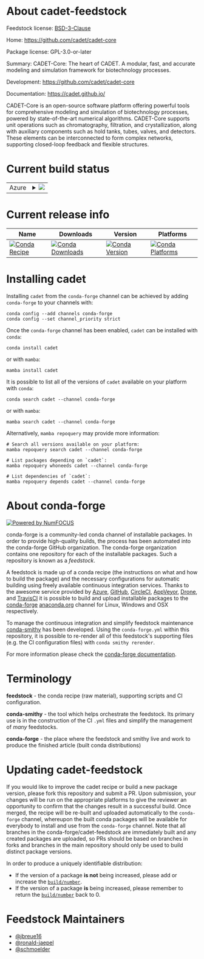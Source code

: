 About cadet-feedstock
=====================

Feedstock license: [BSD-3-Clause](https://github.com/conda-forge/cadet-feedstock/blob/main/LICENSE.txt)

Home: https://github.com/cadet/cadet-core

Package license: GPL-3.0-or-later

Summary: CADET-Core: The heart of CADET. A modular, fast, and accurate modeling and simulation framework for biotechnology processes.

Development: https://github.com/cadet/cadet-core

Documentation: https://cadet.github.io/

CADET-Core is an open-source software platform offering powerful tools for comprehensive modeling and simulation of biotechnology processes, powered by state-of-the-art numerical algorithms.
CADET-Core supports unit operations such as chromatography, filtration, and crystallization, along with auxiliary components such as hold tanks, tubes, valves, and detectors.
These elements can be interconnected to form complex networks, supporting closed-loop feedback and flexible structures.


Current build status
====================


<table>
    
  <tr>
    <td>Azure</td>
    <td>
      <details>
        <summary>
          <a href="https://dev.azure.com/conda-forge/feedstock-builds/_build/latest?definitionId=14306&branchName=main">
            <img src="https://dev.azure.com/conda-forge/feedstock-builds/_apis/build/status/cadet-feedstock?branchName=main">
          </a>
        </summary>
        <table>
          <thead><tr><th>Variant</th><th>Status</th></tr></thead>
          <tbody><tr>
              <td>linux_64_hdf51.14.3</td>
              <td>
                <a href="https://dev.azure.com/conda-forge/feedstock-builds/_build/latest?definitionId=14306&branchName=main">
                  <img src="https://dev.azure.com/conda-forge/feedstock-builds/_apis/build/status/cadet-feedstock?branchName=main&jobName=linux&configuration=linux%20linux_64_hdf51.14.3" alt="variant">
                </a>
              </td>
            </tr><tr>
              <td>linux_64_hdf51.14.4</td>
              <td>
                <a href="https://dev.azure.com/conda-forge/feedstock-builds/_build/latest?definitionId=14306&branchName=main">
                  <img src="https://dev.azure.com/conda-forge/feedstock-builds/_apis/build/status/cadet-feedstock?branchName=main&jobName=linux&configuration=linux%20linux_64_hdf51.14.4" alt="variant">
                </a>
              </td>
            </tr><tr>
              <td>osx_64_hdf51.14.3</td>
              <td>
                <a href="https://dev.azure.com/conda-forge/feedstock-builds/_build/latest?definitionId=14306&branchName=main">
                  <img src="https://dev.azure.com/conda-forge/feedstock-builds/_apis/build/status/cadet-feedstock?branchName=main&jobName=osx&configuration=osx%20osx_64_hdf51.14.3" alt="variant">
                </a>
              </td>
            </tr><tr>
              <td>osx_64_hdf51.14.4</td>
              <td>
                <a href="https://dev.azure.com/conda-forge/feedstock-builds/_build/latest?definitionId=14306&branchName=main">
                  <img src="https://dev.azure.com/conda-forge/feedstock-builds/_apis/build/status/cadet-feedstock?branchName=main&jobName=osx&configuration=osx%20osx_64_hdf51.14.4" alt="variant">
                </a>
              </td>
            </tr><tr>
              <td>win_64_hdf51.14.3</td>
              <td>
                <a href="https://dev.azure.com/conda-forge/feedstock-builds/_build/latest?definitionId=14306&branchName=main">
                  <img src="https://dev.azure.com/conda-forge/feedstock-builds/_apis/build/status/cadet-feedstock?branchName=main&jobName=win&configuration=win%20win_64_hdf51.14.3" alt="variant">
                </a>
              </td>
            </tr><tr>
              <td>win_64_hdf51.14.4</td>
              <td>
                <a href="https://dev.azure.com/conda-forge/feedstock-builds/_build/latest?definitionId=14306&branchName=main">
                  <img src="https://dev.azure.com/conda-forge/feedstock-builds/_apis/build/status/cadet-feedstock?branchName=main&jobName=win&configuration=win%20win_64_hdf51.14.4" alt="variant">
                </a>
              </td>
            </tr>
          </tbody>
        </table>
      </details>
    </td>
  </tr>
</table>

Current release info
====================

| Name | Downloads | Version | Platforms |
| --- | --- | --- | --- |
| [![Conda Recipe](https://img.shields.io/badge/recipe-cadet-green.svg)](https://anaconda.org/conda-forge/cadet) | [![Conda Downloads](https://img.shields.io/conda/dn/conda-forge/cadet.svg)](https://anaconda.org/conda-forge/cadet) | [![Conda Version](https://img.shields.io/conda/vn/conda-forge/cadet.svg)](https://anaconda.org/conda-forge/cadet) | [![Conda Platforms](https://img.shields.io/conda/pn/conda-forge/cadet.svg)](https://anaconda.org/conda-forge/cadet) |

Installing cadet
================

Installing `cadet` from the `conda-forge` channel can be achieved by adding `conda-forge` to your channels with:

```
conda config --add channels conda-forge
conda config --set channel_priority strict
```

Once the `conda-forge` channel has been enabled, `cadet` can be installed with `conda`:

```
conda install cadet
```

or with `mamba`:

```
mamba install cadet
```

It is possible to list all of the versions of `cadet` available on your platform with `conda`:

```
conda search cadet --channel conda-forge
```

or with `mamba`:

```
mamba search cadet --channel conda-forge
```

Alternatively, `mamba repoquery` may provide more information:

```
# Search all versions available on your platform:
mamba repoquery search cadet --channel conda-forge

# List packages depending on `cadet`:
mamba repoquery whoneeds cadet --channel conda-forge

# List dependencies of `cadet`:
mamba repoquery depends cadet --channel conda-forge
```


About conda-forge
=================

[![Powered by
NumFOCUS](https://img.shields.io/badge/powered%20by-NumFOCUS-orange.svg?style=flat&colorA=E1523D&colorB=007D8A)](https://numfocus.org)

conda-forge is a community-led conda channel of installable packages.
In order to provide high-quality builds, the process has been automated into the
conda-forge GitHub organization. The conda-forge organization contains one repository
for each of the installable packages. Such a repository is known as a *feedstock*.

A feedstock is made up of a conda recipe (the instructions on what and how to build
the package) and the necessary configurations for automatic building using freely
available continuous integration services. Thanks to the awesome service provided by
[Azure](https://azure.microsoft.com/en-us/services/devops/), [GitHub](https://github.com/),
[CircleCI](https://circleci.com/), [AppVeyor](https://www.appveyor.com/),
[Drone](https://cloud.drone.io/welcome), and [TravisCI](https://travis-ci.com/)
it is possible to build and upload installable packages to the
[conda-forge](https://anaconda.org/conda-forge) [anaconda.org](https://anaconda.org/)
channel for Linux, Windows and OSX respectively.

To manage the continuous integration and simplify feedstock maintenance
[conda-smithy](https://github.com/conda-forge/conda-smithy) has been developed.
Using the ``conda-forge.yml`` within this repository, it is possible to re-render all of
this feedstock's supporting files (e.g. the CI configuration files) with ``conda smithy rerender``.

For more information please check the [conda-forge documentation](https://conda-forge.org/docs/).

Terminology
===========

**feedstock** - the conda recipe (raw material), supporting scripts and CI configuration.

**conda-smithy** - the tool which helps orchestrate the feedstock.
                   Its primary use is in the construction of the CI ``.yml`` files
                   and simplify the management of *many* feedstocks.

**conda-forge** - the place where the feedstock and smithy live and work to
                  produce the finished article (built conda distributions)


Updating cadet-feedstock
========================

If you would like to improve the cadet recipe or build a new
package version, please fork this repository and submit a PR. Upon submission,
your changes will be run on the appropriate platforms to give the reviewer an
opportunity to confirm that the changes result in a successful build. Once
merged, the recipe will be re-built and uploaded automatically to the
`conda-forge` channel, whereupon the built conda packages will be available for
everybody to install and use from the `conda-forge` channel.
Note that all branches in the conda-forge/cadet-feedstock are
immediately built and any created packages are uploaded, so PRs should be based
on branches in forks and branches in the main repository should only be used to
build distinct package versions.

In order to produce a uniquely identifiable distribution:
 * If the version of a package **is not** being increased, please add or increase
   the [``build/number``](https://docs.conda.io/projects/conda-build/en/latest/resources/define-metadata.html#build-number-and-string).
 * If the version of a package **is** being increased, please remember to return
   the [``build/number``](https://docs.conda.io/projects/conda-build/en/latest/resources/define-metadata.html#build-number-and-string)
   back to 0.

Feedstock Maintainers
=====================

* [@jbreue16](https://github.com/jbreue16/)
* [@ronald-jaepel](https://github.com/ronald-jaepel/)
* [@schmoelder](https://github.com/schmoelder/)

